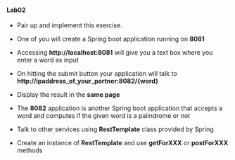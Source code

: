 #### Lab02

* Pair up and implement this exercise. 

* One of you will create a Spring boot application running on **8081**
* Accessing **http://localhost:8081** will give you a text box where you enter a word as input 
* On hitting the submit button your application will talk to **http://ipaddress_of_your_partner:8082/{word}**  
* Display the result in the **same page**

* The **8082** application is another Spring boot application that accepts a word and computes if the given word is a palindrome or not


* Talk to other services using **RestTemplate** class provided by Spring
* Create an instance of **RestTemplate** and use **getForXXX** or **postForXXX** methods